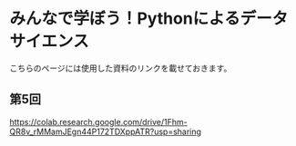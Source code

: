 # みんなで学ぼう！Pythonによるデータサイエンス

こちらのページには使用した資料のリンクを載せておきます。

## 第5回

https://colab.research.google.com/drive/1Fhm-QR8v_rMMamJEgn44P172TDXppATR?usp=sharing

